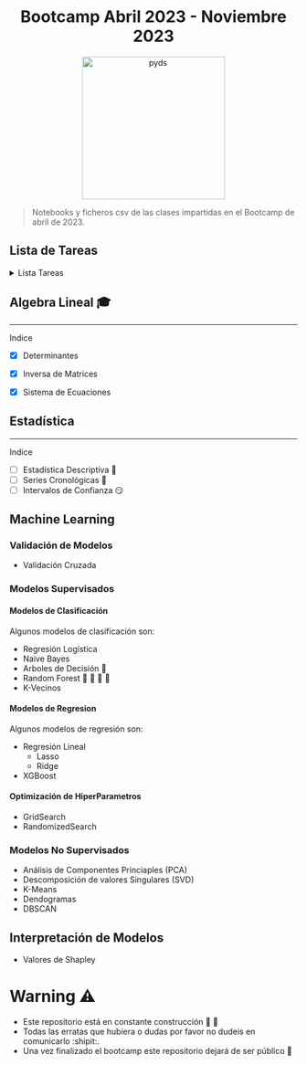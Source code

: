 <h1 align="center">
    Bootcamp Abril 2023 - Noviembre 2023
</h1>

<div align="center">
    <img width="250" height="250" src="https://masterdatascience.online/wp-content/uploads/2020/02/706-1024x671.jpg" alt="pyds">
</div>

 
> Notebooks y ficheros csv de las clases impartidas en el Bootcamp de abril de 2023.



## Lista de Tareas
<details><summary>Lista Tareas </summary>
<p>

- [x] [Algebra Lineal](#algebra-lineal)
    * [notebook](https://github.com/DanielMontesSerrano/Bootcamp_Abril2023/blob/master/Algebra_Lineal/Clase%20Algebra%20Lineal.ipynb)
- [x] Programación
    - [Enunciados](https://github.com/DanielMontesSerrano/Bootcamp_Abril2023/blob/master/Programacion/Enunciados/Ejercicio%20Repaso.ipynb)
    - [Solución](https://github.com/DanielMontesSerrano/Bootcamp_Abril2023/blob/master/Programacion/Soluciones/Ejercicio%20Repaso.ipynb)
- [x] Librerías
    - [Matplotlib](https://github.com/DanielMontesSerrano/Bootcamp_Abril2023/blob/master/Librerias/Matplotlib/matplotlib.ipynb)
    - [Numpy](https://github.com/DanielMontesSerrano/Bootcamp_Abril2023/blob/master/Librerias/Numpy/Numpy.ipynb)
    - [Pandas](https://github.com/DanielMontesSerrano/Bootcamp_Abril2023/tree/master/Librerias/Pandas)
- [ ] [Estadística](#estadística) :construction_worker:
- [ ] [Machine Learning](#machine-learning)
    - [ ] [Validación de Modelos](#validación-de-modelos)
    - [ ] [Modelos Supervisados](#modelos-supervisados)
        - [ ] [Modelos de Clasificación](#modelos-de-clasificación)
        - [ ] [Modelos de Regresion](#modelos-de-regresion)
        - [ ] [Optimización de Hiperparametros](#optimización-de-hiperparametros)
    - [ ] [Modelos No Supervisados](#modelos-no-supervisados)
- [ ] [Interpretación de Modelos](#interpretación-de-modelos)
<!--- [ ] Series Temporales
- [ ] NLP-->
</p>
</details>

<!-- Para comentar texto usamos esto -->
## Algebra Lineal :mortar_board:
---
Indice

- [x] Determinantes 
- [x] Inversa de Matrices
- [x] Sistema de Ecuaciones


## Estadística
---
Indice

* [ ] Estadística Descriptiva :construction_worker:
* [ ] Series Cronológicas :crystal_ball:
* [ ] Intervalos de Confianza :smirk:

## Machine Learning
### Validación de Modelos
* Validación Cruzada

### Modelos Supervisados
#### Modelos de Clasificación
Algunos modelos de clasificación son:
* Regresión Logística
* Naive Bayes 
* Arboles de Decisión :evergreen_tree:
* Random Forest :palm_tree: :evergreen_tree: :deciduous_tree: :christmas_tree:
* K-Vecinos 

#### Modelos de Regresion
Algunos modelos de regresión son:
* Regresión Lineal
    * Lasso
    * Ridge
* XGBoost

#### Optimización de HiperParametros
* GridSearch
* RandomizedSearch

### Modelos No Supervisados
* Análisis de Componentes Princiaples (PCA)
* Descomposición de valores Singulares (SVD)
* K-Means
* Dendogramas
* DBSCAN
## Interpretación de Modelos
* Valores de Shapley


# Warning :warning:
* Este repositorio está en constante construcción :construction_worker: :construction:
* Todas las erratas que hubiera o dudas por favor no dudeis en comunicarlo :shipit:.
* Una vez finalizado el bootcamp este repositorio dejará de ser público :ghost:
